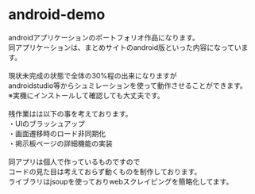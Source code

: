 # android-demo
androidアプリケーションのポートフォリオ作品になります。<br>
同アプリケーションは、まとめサイトのandroid版といった内容になっています。<br>
<br>
現状未完成の状態で全体の30%程の出来になりますが<br>
androidstudio等からシュミレーションを使って動作させることができます。<br>
※実機にインストールして確認しても大丈夫です。<br>
<br>
残作業はは以下の事を考えております。<br>
・UIのブラッシュアップ<br>
・画面遷移時のロード非同期化<br>
・掲示板ページの詳細機能の実装<br>
<br>
同アプリは個人で作っているものですので<br>
コードの見た目は考えておらず動くものを制作しております。<br>
ライブラリはjsoupを使っておりwebスクレイピングを簡略化してます。<br>
